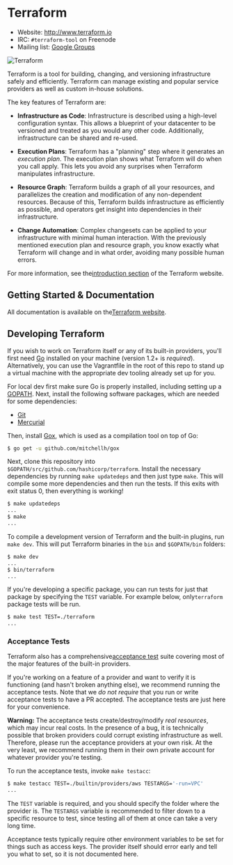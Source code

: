 Terraform
=========

-	Website: http://www.terraform.io
-	IRC: `#terraform-tool` on Freenode
-	Mailing list: [Google Groups](http://groups.google.com/group/terraform-tool)

![Terraform](https://raw.githubusercontent.com/hashicorp/terraform/master/website/source/assets/images/readme.png)

Terraform is a tool for building, changing, and versioning infrastructure safely and efficiently. Terraform can manage existing and popular service providers as well as custom in-house solutions.

The key features of Terraform are:

-	**Infrastructure as Code**: Infrastructure is described using a high-level configuration syntax. This allows a blueprint of your datacenter to be versioned and treated as you would any other code. Additionally, infrastructure can be shared and re-used.

-	**Execution Plans**: Terraform has a "planning" step where it generates an *execution plan*. The execution plan shows what Terraform will do when you call apply. This lets you avoid any surprises when Terraform manipulates infrastructure.

-	**Resource Graph**: Terraform builds a graph of all your resources, and parallelizes the creation and modification of any non-dependent resources. Because of this, Terraform builds infrastructure as efficiently as possible, and operators get insight into dependencies in their infrastructure.

-	**Change Automation**: Complex changesets can be applied to your infrastructure with minimal human interaction. With the previously mentioned execution plan and resource graph, you know exactly what Terraform will change and in what order, avoiding many possible human errors.

For more information, see the[introduction section](http://www.terraform.io/intro) of the Terraform website.

Getting Started & Documentation
-------------------------------

All documentation is available on the[Terraform website](http://www.terraform.io).

Developing Terraform
--------------------

If you wish to work on Terraform itself or any of its built-in providers, you'll first need [Go](http://www.golang.org) installed on your machine (version 1.2+ is *required*). Alternatively, you can use the Vagrantfile in the root of this repo to stand up a virtual machine with the appropriate dev tooling already set up for you.

For local dev first make sure Go is properly installed, including setting up a [GOPATH](http://golang.org/doc/code.html#GOPATH). Next, install the following software packages, which are needed for some dependencies:

-	[Git](http://git-scm.com/)
-	[Mercurial](http://mercurial.selenic.com/)

Then, install [Gox](https://github.com/mitchellh/gox), which is used as a compilation tool on top of Go:

```sh
$ go get -u github.com/mitchellh/gox
```

Next, clone this repository into `$GOPATH/src/github.com/hashicorp/terraform`. Install the necessary dependencies by running `make updatedeps` and then just type `make`. This will compile some more dependencies and then run the tests. If this exits with exit status 0, then everything is working!

```sh
$ make updatedeps
...
$ make
...
```

To compile a development version of Terraform and the built-in plugins, run `make dev`. This will put Terraform binaries in the `bin` and `$GOPATH/bin` folders:

```sh
$ make dev
...
$ bin/terraform
...
```

If you're developing a specific package, you can run tests for just that package by specifying the `TEST` variable. For example below, only`terraform` package tests will be run.

```sh
$ make test TEST=./terraform
...
```

### Acceptance Tests

Terraform also has a comprehensive[acceptance test](http://en.wikipedia.org/wiki/Acceptance_testing) suite covering most of the major features of the built-in providers.

If you're working on a feature of a provider and want to verify it is functioning (and hasn't broken anything else), we recommend running the acceptance tests. Note that we *do not require* that you run or write acceptance tests to have a PR accepted. The acceptance tests are just here for your convenience.

**Warning:** The acceptance tests create/destroy/modify *real resources*, which may incur real costs. In the presence of a bug, it is technically possible that broken providers could corrupt existing infrastructure as well. Therefore, please run the acceptance providers at your own risk. At the very least, we recommend running them in their own private account for whatever provider you're testing.

To run the acceptance tests, invoke `make testacc`:

```sh
$ make testacc TEST=./builtin/providers/aws TESTARGS='-run=VPC'
...
```

The `TEST` variable is required, and you should specify the folder where the provider is. The `TESTARGS` variable is recommended to filter down to a specific resource to test, since testing all of them at once can take a very long time.

Acceptance tests typically require other environment variables to be set for things such as access keys. The provider itself should error early and tell you what to set, so it is not documented here.
